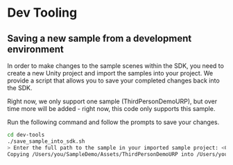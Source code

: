 # Dev Tooling

## Saving a new sample from a development environment

In order to make changes to the sample scenes within the SDK, you need to create a new Unity project and
import the samples into your project. We provide a script that allows you to save your completed changes
back into the SDK.

Right now, we only support one sample (ThirdPersonDemoURP), but over time more will be added - right now,
this code only supports this sample.

Run the following command and follow the prompts to save your changes.

```bash
cd dev-tools
./save_sample_into_sdk.sh
> Enter the full path to the sample in your imported sample project: <COPY THE ABSOLUTE PATH OF YOUR SAMPLE HERE>
Copying /Users/you/SampleDemo/Assets/ThirdPersonDemoURP into /Users/you/RGUnityBots/Samples~
```